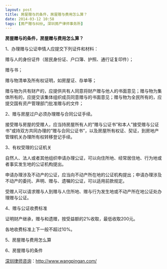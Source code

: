 ```yaml
---
layout: post
title: 房屋赠与的条件，房屋赠与费用怎么算？
date: 2014-03-12 10:58
tags: [房产赠与纠纷, 深圳房产律师事务所]
---
```

<strong>房屋赠与的条件，房屋赠与费用怎么算？</strong>

1、办理赠与公证申情人应提交下列证件和材料：

赠与人的身份证件（居民身份证、户口簿、护照、通行证复印件）；

赠与书；

赠与物清单及所有权证明，如房屋证、存单等；

赠与物为共有财产的，应提供共有人同意将财产赠与他人的书面意见；赠与物为集体所有的，应提交该集体组织成员同意赠与的书面意见；赠与物为全民所有的，应提交国有资产管理部门批准赠与的文件；

2、赠与房屋过户必须办理赠与合同公证手续。

接受赠与房屋的受赠人，应当持房屋所有人的”赠与公证书”和本人”接受赠与公证书”或持双方共同办理的”赠与合同公证书”，以及房屋所有权证、契证，到房地产管理机关办理所有权转移登记手续。

3、有权受理的公证机关

自然人、法人或者其他组织申请办理公证，可以向住所地、经常居住地、行为地或者事实发生地的公证机构提出。

申请办理涉及不动产的公证，应当向不动产所在地的公证机构提出；申请办理涉及不动产的委托、声明、赠与、遗嘱的公证，可以适用前款规定。

受赠人可以请求赠与人到赠与人住所地、赠与行为发生地或不动产所在地公证处办理赠与公证。

4、赠与公证收费标准

证明财产继承，赠与和遗赠，按受益额的2%收取，最低收取200元。

各地收费标准上下一般不超过10%。

5、房屋赠与费用怎么算

6、房屋赠与的条件

<a href="http://www.wangpingan.com/">深圳律师咨询</a>：<a href="http://www.wangpingan.com/">http://www.wangpingan.com/</a>

